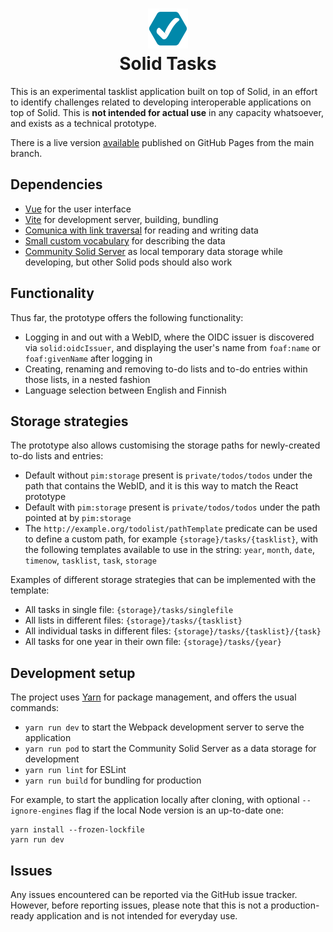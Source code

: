 <h1 align="center">
    <img src="./public/icon.svg" alt="icon"><br>
    Solid Tasks
</h1>

This is an experimental tasklist application built on top of Solid, in an effort to identify challenges related to developing interoperable applications on top of Solid. This is **not intended for actual use** in any capacity whatsoever, and exists as a technical prototype.

There is a live version [available](https://solidlabresearch.github.io/solid-todo-app-vue/) published on GitHub Pages from the main branch.

## Dependencies

* [Vue](https://vuejs.org/) for the user interface
* [Vite](https://vitejs.dev/) for development server, building, bundling
* [Comunica with link traversal](https://github.com/comunica/comunica-feature-link-traversal) for reading and writing data
* [Small custom vocabulary](https://github.com/SolidLabResearch/solid-todo-app-react/tree/main/ontology) for describing the data
* [Community Solid Server](https://github.com/CommunitySolidServer/CommunitySolidServer) as local temporary data storage while developing, but other Solid pods should also work

## Functionality

Thus far, the prototype offers the following functionality:

* Logging in and out with a WebID, where the OIDC issuer is discovered via `solid:oidcIssuer`, and displaying the user's name from `foaf:name` or `foaf:givenName` after logging in
* Creating, renaming and removing to-do lists and to-do entries within those lists, in a nested fashion
* Language selection between English and Finnish


## Storage strategies

The prototype also allows customising the storage paths for newly-created to-do lists and entries:

* Default without `pim:storage` present is `private/todos/todos` under the path that contains the WebID, and it is this way to match the React prototype
* Default with `pim:storage` present is `private/todos/todos` under the path pointed at by `pim:storage`
* The `http://example.org/todolist/pathTemplate` predicate can be used to define a custom path, for example `{storage}/tasks/{tasklist}`, with the following templates available to use in the string: `year`, `month`, `date`, `timenow`, `tasklist`, `task`, `storage`

Examples of different storage strategies that can be implemented with the template:

* All tasks in single file: `{storage}/tasks/singlefile`
* All lists in different files: `{storage}/tasks/{tasklist}`
* All individual tasks in different files: `{storage}/tasks/{tasklist}/{task}`
* All tasks for one year in their own file: `{storage}/tasks/{year}`

## Development setup

The project uses [Yarn](https://yarnpkg.com/) for package management, and offers the usual commands:

* `yarn run dev` to start the Webpack development server to serve the application
* `yarn run pod` to start the Community Solid Server as a data storage for development
* `yarn run lint` for ESLint
* `yarn run build` for bundling for production

For example, to start the application locally after cloning, with optional `--ignore-engines` flag if the local Node version is an up-to-date one:

```
yarn install --frozen-lockfile
yarn run dev
```

## Issues

Any issues encountered can be reported via the GitHub issue tracker. However, before reporting issues, please note that this is not a production-ready application and is not intended for everyday use.
